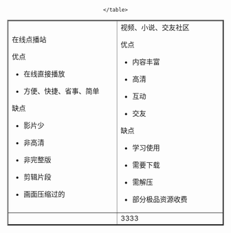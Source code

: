 </head>

<body>
	<div style="text-align:center"
	<center>
	<table width="768" border="2">
  <tbody>
    <tr>
      <td width="375" height="322"><p>在线点播站</p>
        <p>优点 </p>
        <ul>
          <li>在线直接播放</li>
        </ul>
        <ul>
          <li>方便、快捷、省事、简单</li>
        </ul>
缺点
<ul>
  <li>影片少</li>
</ul>
<ul>
  <li>非高清</li>
</ul>
<ul>
  <li>非完整版</li>
</ul>
<ul>
  <li>剪辑片段</li>
</ul>
<ul>
  <li>画面压缩过的</li>
</ul></td>
      <td width="375">视频、小说、交友社区
        <p>优点 </p>
        <ul>
          <li>内容丰富</li>
        </ul>
        <ul>
          <li>高清</li>
        </ul>
        <ul>
          <li>互动</li>
        </ul>
        <ul>
          <li>交友</li>
        </ul>
缺点
<ul>
  <li>学习使用</li>
</ul>
<ul>
  <li>需要下载</li>
</ul>
<ul>
  <li>需解压</li>
</ul>
<ul>
  <li>部分极品资源收费</li>
</ul></td>
    </tr>
    <tr>
      <td height="22">&nbsp;</td>
      <td>3333</td>
    </tr>
	  
	
	</table>
</div>
	</center>
  </tbody>

</body>
</html>
